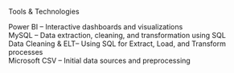 Tools & Technologies

Power BI – Interactive dashboards and visualizations  
MySQL – Data extraction, cleaning, and transformation using SQL  
Data Cleaning & ELT– Using SQL for Extract, Load, and Transform processes  
Microsoft CSV – Initial data sources and preprocessing  
